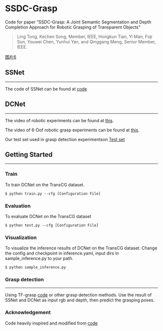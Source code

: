 # SSDC-Grasp
Code for paper “SSDC-Grasp: A Joint Semantic Segmentation and Depth Completion Approach for Robotic Grasping of Transparent Objects”
> Ling Tong, Kechen Song, Member, IEEE, Hongkun Tian, Yi Man, Fiqi Sun, Youwei Chen, Yunhui Yan, and Qinggang Meng, Senior Member, IEEE. 

[图片6](https://github.com/meiguiz/SSDC-Grasp/assets/90629126/bb980c86-baf3-4051-b160-58d5a3e4661c)

## SSNet
---

The code of SSNet can be found at [code](https://github.com/meiguiz/SG-Grasp) 

## DCNet
---
The video of robotic experiments can be found at [this](https://youtu.be/aDSG2khDXCA). 

The video of 6-Dof robotic grasp experiments can be found at [this](https://youtu.be/aDSG2khDXCA). 

Our test set used in grasp detection experimentson [Test set](https://drive.google.com/drive/folders/1LOUslijtms0wpNI_wNRVJ4iBi0kTV_a0?usp=drive_link) 


## Getting Started
---


### Train

To train DCNet on the TransCG dataset. 
```
$ python train.py --cfg [Configuration File]
```


### Evaluation

To evaluate DCNet on the TransCG dataset
```
$ python test.py --cfg [Configuration File]
```


### Visualization

To visualize the inference results of DCNet on the TransCG dataset. Change the config and checkpoint in inference.yaml, input dirs in sample_inference.py to your path.
```
$ python sample_inference.py 
```

### Grasp detection

---
Using TF-grasp [code](https://github.com/WangShaoSUN/grasp-transformer) or other grasp detection methods. Use the result of SSNet and DCNet as input rgb and depth, then predict the grasping poses.

### Acknowledgement

Code heavily inspired and modified from [code](https://github.com/Galaxies99/TransCG)

